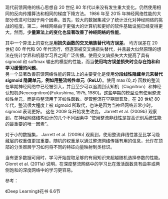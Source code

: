 
现代前馈网络的核心思想自 20 世纪 80 年代以来没有发生重大变化。仍然使用相同的反向传播算法和相同的梯度下降方法。 1986 年至 2015 年神经网络性能的大部分改进可归因于两个因素。首先，较大的数据集减少了统计泛化对神经网络的挑战的程度。第二，神经网络由于更强大的计算机和更好的软件基础设施已经变得更大。然而，**少量算法上的变化也显著改善了神经网络的性能**。  

其中一个算法上的变化是**用损失函数的交叉熵族替代均方误差**。 均方误差在 20 世纪 80 年代和 90 年代流行，但逐渐被交叉熵损失替代，并且最大似然原理的想法在统计学界和机器学习界之间广泛传播。使用交叉熵损失大大提高了具有 sigmoid 和 softmax 输出的模型的性能，而当**使用均方误差损失时会存在饱和和学习缓慢的问题**。  
另一个显著改善前馈网络性能的算法上的主要变化是使用**分段线性隐藏单元来替代 sigmoid 隐藏单元，例如用整流线性单元（ReLU）**。使用 $\max\{0,z\}$ 函数的整流在早期神经网络中已经被引入，并且至少可以追溯到认知机（Cognitron）和神经认知机(Neocognitron)(Fukushima, 1975, 1980)。这些早期的模型没有使用整流线性单元，而是将整流用于非线性函数。尽管整流在早期很普及，在 20 世纪 80 年代，整流很大程度上被 sigmoid 所取代，也许是因为当神经网络非常小时， sigmoid 表现更好。 这在 2009 年开始发生改变。 Jarrett et al. (2009b) 观察到，在神经网络结构设计的几个不同因素中 “使用整流非线性是提高识别系统性能的最重要的唯一因素”。   

对于小的数据集， Jarrett et al. (2009b) 观察到，使用整流非线性甚至比学习隐藏层的权重值更加重要。随机的权重足以通过整流网络传播有用的信息，允许在顶部的分类器层学习如何将不同的特征向量映射到类标识。

当有更多数据可用时，学习开始提取足够的有用知识来超越随机选择参数的性能。 Glorot et al. (2011a) 说明，在深度整流网络中的学习比在激活函数具有曲率或两侧饱和的深度网络中的学习更容易。  



参考：

《Deep Learning》花书 6.6节

